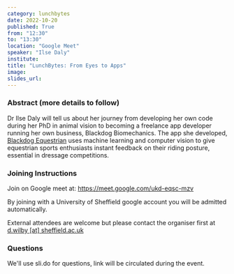 ```yaml
---
category: lunchbytes
date: 2022-10-20
published: True
from: "12:30"
to: "13:30"
location: "Google Meet"
speaker: "Ilse Daly"
institute:
title: "LunchBytes: From Eyes to Apps"
image:
slides_url:
---
```


### Abstract (more details to follow)

Dr Ilse Daly will tell us about her journey from developing her own code during her PhD in animal vision to becoming a freelance app developer running her own business, Blackdog Biomechanics. The app she developed, [Blackdog Equestrian](https://www.blackdogequestrian.com/) uses machine learning and computer vision to give equestrian sports enthusiasts instant feedback on their riding posture, essential in dressage competitions.

### Joining Instructions
Join on Google meet at: https://meet.google.com/ukd-eqsc-mzv

By joining with a University of Sheffield google account you will be admitted automatically.

External attendees are welcome but please contact the organiser first at [d.wilby [at] sheffield.ac.uk](mailto:d.wilby@sheffield.ac.uk)

### Questions

We'll use sli.do for questions, link will be circulated during the event.
